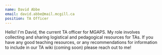```yaml
---
name: David Abbe
email: david.abbe@mail.mcgill.ca
position: TA Officer
---
```


Hello! I'm David, the current TA officer for MGAPS. My role
involves collecting and sharing logistical and pedagogical resources for TAs.
If you have any good teaching resources, or any recommendations for information
to include in our TA wiki (coming soon) please reach out to me!
